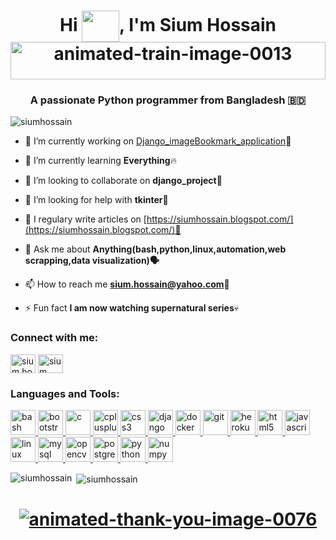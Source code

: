 <h1 align="center">Hi <img align="center" src="https://media.giphy.com/media/tuvMgAPzxaQBq/giphy.gif"  height="50" width="60" />, I'm Sium Hossain<br> <a href="https://www.animatedimages.org/cat-trains-75.htm"><img style="width:100%; height:60px" src="https://www.animatedimages.org/data/media/75/animated-train-image-0013.gif" border="0" alt="animated-train-image-0013" /></a></h1>

<h3 align="center">A passionate Python programmer from Bangladesh 🇧🇩</h3>

<p align="left"> <img src="https://komarev.com/ghpvc/?username=siumhossain&label=Profile%20views&color=0e75b6&style=flat" alt="siumhossain" /> </p>



- 🔭 I’m currently working on [Django_imageBookmark_application](https://github.com/siumhossain/django_image_bookmark)😤


- 🌱 I’m currently learning **Everything**🔥

- 👯 I’m looking to collaborate on **django_project**🤝

- 🤝 I’m looking for help with **tkinter**👀

- 📝 I regulary write articles on [https://siumhossain.blogspot.com/](https://siumhossain.blogspot.com/)💌

- 💬 Ask me about **Anything(bash,python,linux,automation,web scrapping,data visualization)🗣️**

- 📫 How to reach me **sium.hossain@yahoo.com**💌

- ⚡ Fun fact **I am now watching supernatural series**💀

<h3 align="left">Connect with me:</h3>
<p align="left">
<a href="https://fb.com/sium.hossain.98" target="blank"><img align="center" src="https://cdn.jsdelivr.net/npm/simple-icons@3.0.1/icons/facebook.svg" alt="sium.hossain.98" height="30" width="40" /></a>
<a href="https://twitter.com/Sium52364359" target="blank"><img align="center" src="https://cdn.jsdelivr.net/npm/simple-icons@3.0.1/icons/twitter.svg" alt="sium" height="30" width="40" /></a>
</p>

<h3 align="left">Languages and Tools:</h3>
<p align="left"> <a href="https://www.gnu.org/software/bash/" target="_blank"> <img src="https://www.vectorlogo.zone/logos/gnu_bash/gnu_bash-icon.svg" alt="bash" width="40" height="40"/> </a> <a href="https://getbootstrap.com" target="_blank"> <img src="https://devicons.github.io/devicon/devicon.git/icons/bootstrap/bootstrap-plain.svg" alt="bootstrap" width="40" height="40"/> </a> <a href="https://www.cprogramming.com/" target="_blank"> <img src="https://devicons.github.io/devicon/devicon.git/icons/c/c-original.svg" alt="c" width="40" height="40"/> </a> <a href="https://www.w3schools.com/cpp/" target="_blank"> <img src="https://devicons.github.io/devicon/devicon.git/icons/cplusplus/cplusplus-original.svg" alt="cplusplus" width="40" height="40"/> </a> <a href="https://www.w3schools.com/css/" target="_blank"> <img src="https://devicons.github.io/devicon/devicon.git/icons/css3/css3-original-wordmark.svg" alt="css3" width="40" height="40"/> </a> <a href="https://www.djangoproject.com/" target="_blank"> <img src="https://devicons.github.io/devicon/devicon.git/icons/django/django-original.svg" alt="django" width="40" height="40"/> </a> <a href="https://www.docker.com/" target="_blank"> <img src="https://devicons.github.io/devicon/devicon.git/icons/docker/docker-original-wordmark.svg" alt="docker" width="40" height="40"/> </a> <a href="https://git-scm.com/" target="_blank"> <img src="https://www.vectorlogo.zone/logos/git-scm/git-scm-icon.svg" alt="git" width="40" height="40"/> </a> <a href="https://heroku.com" target="_blank"> <img src="https://www.vectorlogo.zone/logos/heroku/heroku-icon.svg" alt="heroku" width="40" height="40"/> </a> <a href="https://www.w3.org/html/" target="_blank"> <img src="https://devicons.github.io/devicon/devicon.git/icons/html5/html5-original-wordmark.svg" alt="html5" width="40" height="40"/> </a> <a href="https://developer.mozilla.org/en-US/docs/Web/JavaScript" target="_blank"> <img src="https://devicons.github.io/devicon/devicon.git/icons/javascript/javascript-original.svg" alt="javascript" width="40" height="40"/> </a> <a href="https://www.linux.org/" target="_blank"> <img src="https://devicons.github.io/devicon/devicon.git/icons/linux/linux-original.svg" alt="linux" width="40" height="40"/> </a> <a href="https://www.mysql.com/" target="_blank"> <img src="https://devicons.github.io/devicon/devicon.git/icons/mysql/mysql-original-wordmark.svg" alt="mysql" width="40" height="40"/> </a> <a href="https://opencv.org/" target="_blank"> <img src="https://www.vectorlogo.zone/logos/opencv/opencv-icon.svg" alt="opencv" width="40" height="40"/> </a> <a href="https://www.postgresql.org" target="_blank"> <img src="https://devicons.github.io/devicon/devicon.git/icons/postgresql/postgresql-original-wordmark.svg" alt="postgresql" width="40" height="40"/> </a> <a href="https://www.python.org" target="_blank"> <img src="https://devicons.github.io/devicon/devicon.git/icons/python/python-original.svg" alt="python" width="40" height="40"/> </a><a href="https://numpy.org/" target="_blank"> <img src="https://user-images.githubusercontent.com/43481325/64833491-2dbd9080-d5ac-11e9-8286-673130c335c1.png" alt="numpy" width="40" height="40"/> </a> </p> 


<p><img align="left" src="https://github-readme-stats.vercel.app/api/top-langs?username=siumhossain&show_icons=true&locale=en&layout=compact" alt="siumhossain" /></p>

<p>&nbsp;<img align="center" src="https://github-readme-stats.vercel.app/api?username=siumhossain&show_icons=true&locale=en" alt="siumhossain" /></p>
<h1 align="center"><a  href="https://www.animatedimages.org/cat-thank-you-466.htm"><img align="center" src="https://www.animatedimages.org/data/media/466/animated-thank-you-image-0076.gif" border="0" alt="animated-thank-you-image-0076" /></a></h1>


